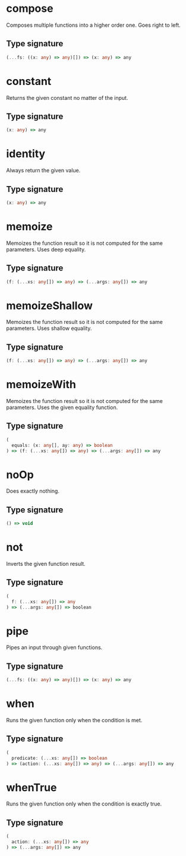 # compose

Composes multiple functions into a higher order one. Goes right to left.

## Type signature

<!-- prettier-ignore-start -->
```typescript
(...fs: ((x: any) => any)[]) => (x: any) => any
```
<!-- prettier-ignore-end -->

# constant

Returns the given constant no matter of the input.

## Type signature

<!-- prettier-ignore-start -->
```typescript
(x: any) => any
```
<!-- prettier-ignore-end -->

# identity

Always return the given value.

## Type signature

<!-- prettier-ignore-start -->
```typescript
(x: any) => any
```
<!-- prettier-ignore-end -->

# memoize

Memoizes the function result so it is not computed for the same parameters. Uses deep equality.

## Type signature

<!-- prettier-ignore-start -->
```typescript
(f: (...xs: any[]) => any) => (...args: any[]) => any
```
<!-- prettier-ignore-end -->

# memoizeShallow

Memoizes the function result so it is not computed for the same parameters. Uses shallow equality.

## Type signature

<!-- prettier-ignore-start -->
```typescript
(f: (...xs: any[]) => any) => (...args: any[]) => any
```
<!-- prettier-ignore-end -->

# memoizeWith

Memoizes the function result so it is not computed for the same parameters. Uses the given equality function.

## Type signature

<!-- prettier-ignore-start -->
```typescript
(
  equals: (x: any[], ay: any) => boolean
) => (f: (...xs: any[]) => any) => (...args: any[]) => any
```
<!-- prettier-ignore-end -->

# noOp

Does exactly nothing.

## Type signature

<!-- prettier-ignore-start -->
```typescript
() => void
```
<!-- prettier-ignore-end -->

# not

Inverts the given function result.

## Type signature

<!-- prettier-ignore-start -->
```typescript
(
  f: (...xs: any[]) => any
) => (...args: any[]) => boolean
```
<!-- prettier-ignore-end -->

# pipe

Pipes an input through given functions.

## Type signature

<!-- prettier-ignore-start -->
```typescript
(...fs: ((x: any) => any)[]) => (x: any) => any
```
<!-- prettier-ignore-end -->

# when

Runs the given function only when the condition is met.

## Type signature

<!-- prettier-ignore-start -->
```typescript
(
  predicate: (...xs: any[]) => boolean
) => (action: (...xs: any[]) => any) => (...args: any[]) => any
```
<!-- prettier-ignore-end -->

# whenTrue

Runs the given function only when the condition is exactly true.

## Type signature

<!-- prettier-ignore-start -->
```typescript
(
  action: (...xs: any[]) => any
) => (...args: any[]) => any
```
<!-- prettier-ignore-end -->
